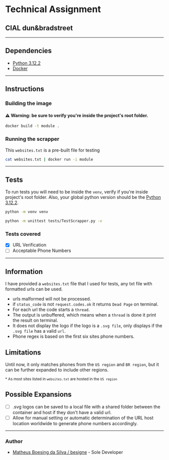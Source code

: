 # Technical Assignment
## CIAL dun&bradstreet

--------------
## Dependencies
- [Python 3.12.2](https://www.python.org/downloads/release/python-3122/)
- [Docker](https://docs.docker.com/)
-------------
## Instructions
### Building the image
#### ⚠ **Warning:** be sure to verify you're inside the project's root folder.
```bash
docker build -t module .
```
### Running the scrapper
This `websites.txt` is a pre-built file for testing
```bash
cat websites.txt | docker run -i module
```
----------

## Tests
To run tests you will need to be inside the `venv`, verify if you're inside project's root folder. Also, your global python version should be the [Python 3.12.2](https://www.python.org/downloads/release/python-3122/).
```bash
python -m venv venv
```
```bash
python -m unittest tests/TestScrapper.py -v
```

### Tests covered
- [x] URL Verification
- [ ] Acceptable Phone Numbers

-------
## Information
I have provided a `websites.txt` file that I used for tests, any txt file with formatted urls can be used.

- urls malformed will not be processed.
- if `status_code` is not `request.codes.ok` it returns `Dead Page` on terminal.
- For each url the code starts a `thread`.
- The output is unbuffered, which means when a `thread` is done it print the result on terminal.
- It does not display the logo if the logo is a `.svg file`, only displays if the `.svg file` has a valid `url`.
- Phone regex is based on the first six sites phone numbers.

## Limitations
Until now, it only matches phones from the `US region` and `BR region`, but it can be further expanded to include other regions.

<small>* As most sites listed in `websites.txt` are hosted in the `US region`</small>

## Possible Expansions
- [ ] .svg logos can be saved to a local file with a shared folder between the container and host if they don't have a valid url.
- [ ] Allow for manual setting or automatic determination of the URL host location worldwide to generate phone numbers accordingly.

----------------
### Author
- [Matheus Boesing da Silva / besigne](https://github.com/besigne) - Sole Developer
